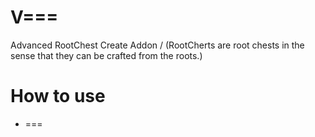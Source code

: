 # V===
Advanced RootChest Create Addon
/ (RootCherts are root chests in the sense that they can be crafted from the roots.)

# How to use
- ===